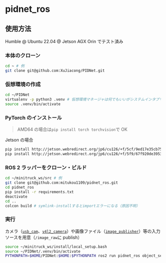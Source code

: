 # pidnet_ros

## 使用方法

Humble @ Ubuntu 22.04 @ Jetson AGX Orin でテスト済み

### 本体のクローン

```bash
cd ~ # 例
git clone git@github.com:XuJiacong/PIDNet.git
```

### 仮想環境の作成

```bash
cd ~/PIDNet
virtualenv -p python3 .venv # 仮想環境マネージャは何でもいいがシステムインタプリタを使うこと
source .venv/bin/activate
```

### PyTorch のインストール

> AMD64 の場合は`pip install torch torchvision`で OK

Jetson の場合

```bash
pip install http://jetson.webredirect.org/jp6/cu126/+f/5cf/9ed17e35cb752/torch-2.5.0-cp310-cp310-linux_aarch64.whl#sha256=5cf9ed17e35cb7523812aeda9e7d6353c437048c5a6df1dc6617650333049092
pip install http://jetson.webredirect.org/jp6/cu126/+f/5f9/67f920de3953f/torchvision-0.20.0-cp310-cp310-linux_aarch64.whl#sha256=5f967f920de3953f2a39d95154b1feffd5ccc06b4589e51540dc070021a9adb9
```

### ROS 2 ラッパーをクローン・ビルド

```bash
cd ~/minitruck_ws/src # 例
git clone git@github.com:mitukou1109/pidnet_ros.git
cd pidnet_ros
pip install -r requirements.txt
deactivate
cd ..
colcon build # symlink-installするとimportエラーになる（原因不明）
```

### 実行

カメラ（[`usb_cam`](https://github.com/ros-drivers/usb_cam)、[`v4l2_camera`](https://gitlab.com/boldhearts/ros2_v4l2_camera)）や画像ファイル（[`image_publisher`](https://github.com/ros-perception/image_pipeline/tree/humble/image_publisher)）等の入力ソースを用意（`/image_raw`に publish）

```bash
source ~/minitruck_ws/install/local_setup.bash
source ~/PIDNet/.venv/bin/activate
PYTHONPATH=$HOME/PIDNet:$HOME:$PYTHONPATH ros2 run pidnet_ros object_segmenter_node --ros-args -p checkpoint_file:=/path/to/checkpoint/file -p use_compressed_image:=false
```
